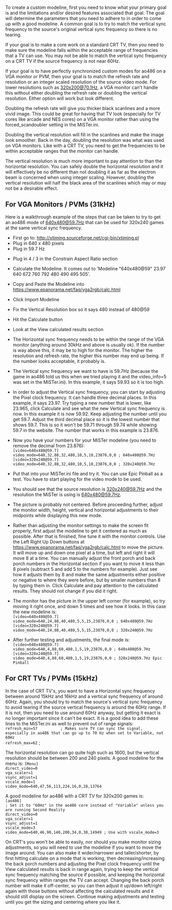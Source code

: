 To create a custom modeline, first you need to know what your primary goal is and the limitations and/or desired features associated that goal.  The goal will determine the parameters that you need to adhere to in order to come up with a good modeline.  A common goal is to try to match the vertical sync frequency to the source's original vertical sync frequency so there is no tearing.  

If your goal is to make a core work on a standard CRT TV, then you need to make sure the modeline falls within the acceptable range of frequencies that a TV can use.  You may not be able to match the vertical sync frequency on a CRT TV if the source frequency is not near 60Hz.  

If your goal is to have perfectly synchronized custom modes for ao486 on a VGA monitor or PVM, then your goal is to match the refresh rate and resolution or an integer scaled resolution of the source video mode. For lower resolutions such as 320x200@70.1Hz, a VGA monitor can't handle this without either doubling the refresh rate or doubling the vertical resolution.  Either option will work but look different.  

Doubling the refresh rate will give you thicker black scanlines and a more vivid image.  This could be great for having that TV look (especially for TV cores like arcade and NES cores) on a VGA monitor rather than using the forced_scandoubler setting in the MiSTer.ini.  

Doubling the vertical resolution will fill in the scanlines and make the image look smoother.  Back in the day, doubling the resolution was what was used on VGA monitors. Like with a CRT TV, you need to get the frequencies to be within acceptable ranges that the monitor can handle.  

The vertical resolution is much more important to pay attention to than the horizontal resolution.  You can safely double the horizontal resolution and it will effectively be no different than not doubling it as far as the electron beam is concerned when using integer scaling. However, doubling the vertical resolution will half the black area of the scanlines which may or may not be a desirable effect.  

## For VGA Monitors / PVMs (31kHz)  

Here is a walkthrough example of the steps that can be taken to try to get an ao486 mode of 640x480@59.7Hz that can be used for 320x240 games at the same vertical sync frequency.  

* First go to: http://xtiming.sourceforge.net/cgi-bin/xtiming.pl  
* Plug in 640 x 480 pixels
* Plug in 59.7 Hz
- Plug in 4 / 3 in the Constrain Aspect Ratio section
- Calculate the Modeline. It comes out to 'Modeline "640x480@59" 23.97 640 672 760 792 480 490 495 505'.
- Copy and Paste the Modeline into https://www.epanorama.net/faq/vga2rgb/calc.html
- Click Import Modeline
- Fix the Vertical Resolution box so it says 480 instead of 480@59
- Hit the Calculate button
- Look at the View calculated results section
- The Horizontal sync frequency needs to be within the range of the VGA monitor (anything around 30kHz and above is usually ok).  If the number is way above this, it may be to high for the monitor.  The higher the resolution and refresh rate, the higher this number may end up being.  If the number looks acceptable, it probably is.
- The Vertical sync frequency we want to have is 59.7Hz (because the game in ao486 told us this when we tried playing it and the video_info=5 was set in the MiSTer.ini). In this example, it says 59.93 so it is too high.
- In order to adjust the Vertical sync frequency, you can start by adjusting the Pixel clock frequency. It can handle three decimal places.  In this example, it says 23.97.  Try typing a new number that is lower, like 23.965, click Calculate and see what the new Vertical sync frequency is now.  In this example it is now 59.92.  Keep adjusting the number until you get 59.7.  Adjust the third decimal place so it is the lowest number that shows 59.7.  This is so it won't be 59.71 through 59.74 while showing 59.7 in the website.  The number that works in this example is 23.876.
- Now you have your numbers for your MiSTer modeline (you need to remove the decimal from 23.876):  
`[video=640x480@59.7]`  
`video_mode=640,32,88,32,480,10,5,10,23876,0,0 ; 640x480@59.7Hz`  
`[video=320x240@59.7]`  
`video_mode=640,32,88,32,480,10,5,10,23876,0,0 ; 320x240@59.7Hz`  
- Put that into your MiSTer.ini file and try it.  You can use Epic Pinball as a test.  You have to start playing for the video mode to be used.
- You should see that the source resolution is 320x240@59.7Hz and the resolution the MiSTer is using is 640x480@59.7Hz.
- The picture is probably not centered. Before proceeding further, adjust the monitor width, height, vertical and horizontal adjustments to their midpoints while displaying this new mode.
- Rather than adjusting the monitor settings to make the screen fit properly, first adjust the modeline to get it centered as much as possible.  After that is finished, fine tune it with the monitor controls.  Use the Left Right Up Down buttons at https://www.epanorama.net/faq/vga2rgb/calc.html to move the picture.  It will move up and down one pixel at a time, but left and right it will move 8 at a time.  You can manually adjust the front porch and back porch numbers in the Horizontal section if you want to move it less than 8 pixels (subtract 5 and add 5 to the numbers for example).  Just see how it adjusts them by 8 and make the same adjustments either positive or negative to where they were before, but by smaller numbers than 8 by typing them in.  Click Calculate and pay attention to the calculated results.  They should not change if you did it right.

- The monitor has the picture in the upper left corner (for example), so try moving it right once, and down 5 times and see how it looks.  In this case the new modeline is:  
`[video=640x480@59.7]`  
`video_mode=640,24,88,40,480,5,5,15,23876,0,0 ; 640x480@59.7Hz`  
`[video=320x240@59.7]`  
`video_mode=640,24,88,40,480,5,5,15,23876,0,0 ; 320x240@59.7Hz`  

- After further testing and adjustments, the final mode is:  
`[video=640x480@59.7]`  
`video_mode=640,4,88,60,480,1,5,19,23876,0,0 ; 640x480@59.7Hz`  
`[video=320x240@59.7]`  
`video_mode=640,4,88,60,480,1,5,19,23876,0,0 ; 320x240@59.7Hz Epic Pinball`  


## For CRT TVs / PVMs (15kHz)

In the case of CRT TV's, you want to have a Horizontal sync frequency between around 15kHz and 16kHz and a vertical sync frequency of around 60Hz.  Again, you should try to match the source's vertical sync frequency to avoid tearing if the source vertical frequency is around the 60Hz range.  If it is not, then you need to use around 60Hz anyway, but getting it exact is no longer important since it can't be exact.  It is a good idea to add these lines to the MiSTer.ini as well to prevent out of range signals:  
`refresh_min=57          ; Makes sure TV can sync the signal, especially in ao486 that can go up to 70 Hz when set to Variable, not 60Hz`  
`refresh_max=62`         ;

The horizontal resolution can go quite high such as 1600, but the vertical resolution should be between 200 and 240 pixels.  A good modeline for the menu is:
`[Menu]`  
`direct_video=0`  
`vga_scaler=1`  
`vsync_adjust=1`  
`vscale_mode=1`  
`video_mode=640,47,56,113,224,16,0,28,13764`  

A good modeline for ao486 with a CRT TV for 320x200 games is:  
`[ao486]`  
`; Set it to "60Hz" in the ao486 core instead of "Variable" unless you are running Second Reality`  
`direct_video=0`  
`vga_scaler=1`  
`vsync_adjust=1`  
`vscale_mode=3`  
`video_mode=640,46,90,140,200,34,0,38,14949 ; Use with vscale_mode=3`  

On CRT's you won't be able to easily, nor should you make monitor sizing adjustments, so you will need to use the modeline if you want to move the image around.  You can also make it wider/narrower and taller/shorter, by first hitting calculate on a mode that is working, then decreasing/increasing the back porch numbers and adjusting the Pixel clock frequency until the View calculated results is back in range again, trying to keep the vertical sync frequency matching the source if possible, and keeping the horizontal sync frequency within ranges the TV can accept.  Changing the back porch number will make it off-center, so you can then adjust it up/down left/right again with those buttons without affecting the calculated results and it should still display on the screen.  Continue making adjustments and testing until you get the sizing and centering where you like it.